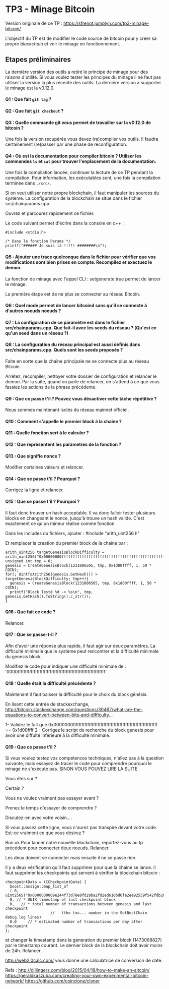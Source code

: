 # TP3 - Minage Bitcoin

Version originale de ce TP : https://sfrenot.jumplyn.com/tp3-minage-bitcoin/.

L'objectif du TP est de modifier le code source de bitcoin pour y créer sa propre *blockchain* et voir le minage en fonctionnement.

## Etapes préliminaires

La dernière version des outils a retiré le principe de minage pour des raisons d'utilité. Si vous voulez tester les principes du minage il ne faut pas utiliser la version la plus récente des outils.
La dernière version à supporter le minage est la v0.12.0.

#### Q1 : Que fait `git tag` ?

#### Q2 : Que fait `git checkout` ?

#### Q3 : Quelle commande git vous permet de travailler sur la v0.12.0 de bitcoin ?

Une fois la version récupérée vous devez (re)compiler vos outils. Il faudra certainement (re)passer par une phase de reconfiguration.

#### Q4 : Où est la documentation pour compiler bitcoin ? Utiliser les commandes `ls` et `cat` pour trouver l'enplacement de la documentation.

Une fois la compilation lancée, continuer la lecture de ce TP pendant la compilation. Pour information, les exécutables sont, une fois la compilation terminée dans `./src/`.

Si on veut utiliser notre propre blockchain, il faut manipuler les sources du système. La configuration de la blockchain se situe dans le fichier src/chainparams.cpp.

Ouvrez et parcourez rapidement ce fichier.

Le code suivant permet d'écrire dans la console en c++ :

    #include <stdio.h>

    /* Dans la fonction Params */
    printf("###### Je suis là !!!!! ########\n");

#### Q5 : Ajouter une trace quelconque dans le fichier pour vérifier que vos modifications sont bien prises en compte. Recompilez et exectuez le demon.

La fonction de minage avec l'appel CLI : setgenerate true permet de lancer le minage.

La première étape est de ne plus se connecter au réseau Bitcoin.

#### Q6 : Quel mode permet de lancer bitcoind sans qu'il se connecte à d'autres noeuds noeuds ?

#### Q7 : La configuration de ce paramètre est dans le fichier src/chainparams.cpp. Que fait-il avec les seeds du réseau ? (Qu'est ce qu'un seed dans un réseau ?)

#### Q8 : La configuration du réseau principal est aussi définis dans src/chainparams.cpp. Quels sont les seeds proposés ?

Faite en sorte que la chaîne principale ne se connecte plus au réseau Bitcoin.

Arrêtez, recompiler, nettoyer votre dossier de configuration et relancer le demon.
Par la suite, quand on parle de relancer, on s'attend à ce que vous fassiez les actions de la phrase précédente.

#### Q9 : Que ce passe t'il ? Pouvez vous désactiver cette tâche répétitive ?

Nous sommes maintenant isolés du réseau mainnet officiel.

#### Q10 : Comment s'appelle le premier block à la chaine ?

#### Q11 : Quelle fonction sert à le calculer ?

#### Q12 : Que représentent les parametres de la fonction ?

#### Q13 : Que signifie nonce ?

Modifier certaines valeurs et relancer.

#### Q14 : Que se passe t'il ? Pourquoi ?

Corrigez la ligne et relancer.

#### Q15 : Que se passe t'il ? Pourquoi ?

Il faut donc trouver un hash acceptable. Il va donc falloir tester plusieurs blocks en changeant le nonce, jusqu'à trouve un hash valide. C'est exactement ce qu'un mineur réalise comme fonction.

Dans les includes du fichiers, ajouter : #include "arith_uint256.h"

Et remplacer la creation du premier block de la chaine par :

    arith_uint256 targetGenesisBlockDifficulty = arith_uint256("0x00000000ffffffffffffffffffffffffffffffffffffffffffffffffffffffff");
    unsigned int tmp = 0;
    genesis = CreateGenesisBlock(1231006505, tmp, 0x1d00ffff, 1, 50 * COIN);
    for(; UintToArith256(genesis.GetHash()) > targetGenesisBlockDifficulty; tmp++){
      genesis = CreateGenesisBlock(1231006505, tmp, 0x1d00ffff, 1, 50 * COIN);
      printf("Block Testé %d -> %s\n", tmp, genesis.GetHash().ToString().c_str());
    }

#### Q16 : Que fait ce code ?

Relancer.

#### Q17 : Que se passe-t-il ?

Afin d'avoir une réponse plus rapide, il faut agir sur deux paramètres. La difficulté minimale que le système peut rencontrer et la difficulté minimale du genesis block.

Modifiez le code pour indiquer une difficulté minimale de :
'0000ffffffffffffffffffffffffffffffffffffffffffffffffffffffffffff'

#### Q18 : Quelle était la difficulté précédente ?

Maintenant il faut baisser la difficulté pour le choix du block génésis.

En lisant cette entrée de stackexchange, http://bitcoin.stackexchange.com/questions/30467/what-are-the-equations-to-convert-between-bits-and-difficulty...

1- Validez le fait que
0x00000000ffffffffffffffffffffffffffffffffffffffffffffffffffffffff == 0x1d00ffff
2 - Corrigez le script de recherche du block genesis pour avoir une diffulté inférieure à la difficulté minimale.

#### Q19 : Que ce passe t'il ?

Si vous voulez testez vos compétences techniques, n'allez pas à la question suivante, mais essayez de tracer le code pour comprendre pourquoi le minage ne s'exécute pas.
SINON VOUS POUVEZ LIRE LA SUITE

Vous êtes sur ?

Certain ?

Vous ne voulez vraiment pas essayer avant ?

Prenez le temps d'essayer de comprendre ?

Discutez-en avec votre voisin....

Si vous passez cette ligne, vous n'aurez pas transpiré devant votre code. Est-ce vraiment ce que vous désirez ?

Bon ok
Pour lancer notre nouvelle blockchain, reportez-vous au tp précédent pour connecter deux noeuds. Relancer.

Les deux doivent se connecter mais ensuite il ne se passe rien.

Il y a deux vérification qu'il faut supprimer pour que la chaine se lance. Il faut supprimer les checkpoints qui servent à vérifier la blockchain bitcoin :

    checkpointData = (CCheckpointData) {
      boost::assign::map_list_of
      ( 0, uint256S("0x0000000069e244f73d78e8fd29ba2fd2ed618bd6fa2ee92559f542fdb26e7c1d")),
      0, // * UNIX timestamp of last checkpoint block
      0,   // * total number of transactions between genesis and last checkpoint
                        //   (the tx=... number in the SetBestChain debug.log lines)
      0.0     // * estimated number of transactions per day after checkpoint
    };

et changer le timestamp dans la generation du premier block (1473068827) par le timestamp courant. Le dernier block de la blockchain doit avoir moins de 24h. Relancer.

http://web2.0calc.com/ vous donne une calculatrice de conversion de date.

Refs :
http://dillingers.com/blog/2015/04/18/how-to-make-an-altcoin/
https://geraldkaszuba.com/creating-your-own-experimental-bitcoin-network/
https://github.com/coinclone/cloner
